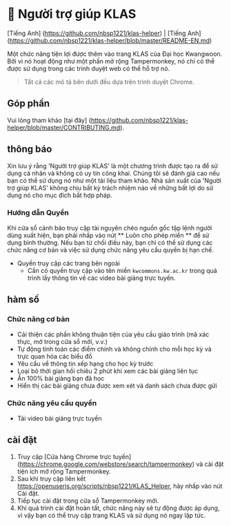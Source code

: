 # 🎠 Người trợ giúp KLAS

[Tiếng Anh] (https://github.com/nbsp1221/klas-helper) | [Tiếng Anh] (https://github.com/nbsp1221/klas-helper/blob/master/README-EN.md)

Một chức năng tiện lợi được thêm vào trang KLAS của Đại học Kwangwoon. Bởi vì nó hoạt động như một phần mở rộng Tampermonkey, nó chỉ có thể được sử dụng trong các trình duyệt web có thể hỗ trợ nó.

> Tất cả các mô tả bên dưới đều dựa trên trình duyệt Chrome.

## Góp phần

Vui lòng tham khảo [tại đây] (https://github.com/nbsp1221/klas-helper/blob/master/CONTRIBUTING.md).

## thông báo

Xin lưu ý rằng 'Người trợ giúp KLAS' là một chương trình được tạo ra để sử dụng cá nhân và không có uy tín công khai. Chúng tôi sẽ đánh giá cao nếu bạn có thể sử dụng nó như một tài liệu tham khảo. Nhà sản xuất của 'Người trợ giúp KLAS' không chịu bất kỳ trách nhiệm nào về những bất lợi do sử dụng nó cho mục đích bất hợp pháp.

### Hướng dẫn Quyền

Khi cửa sổ cảnh báo truy cập tài nguyên chéo nguồn gốc tập lệnh người dùng xuất hiện, bạn phải nhấp vào nút ** Luôn cho phép miền ** để sử dụng bình thường. Nếu bạn từ chối điều này, bạn chỉ có thể sử dụng các chức năng cơ bản và việc sử dụng chức năng yêu cầu quyền bị hạn chế.

* Quyền truy cập các trang bên ngoài
  - Cần có quyền truy cập vào tên miền `kwcommons.kw.ac.kr` trong quá trình lấy thông tin về các video bài giảng trực tuyến.

## hàm số

### Chức năng cơ bản

* Cải thiện các phần không thuận tiện của yêu cầu giáo trình (mã xác thực, mở trong cửa sổ mới, v.v.)
* Tự động tính toán các điểm chính và không chính cho mỗi học kỳ và trực quan hóa các biểu đồ
* Yêu cầu về thông tin xếp hạng cho học kỳ trước
* Loại bỏ thời gian hồi chiêu 2 phút khi xem các bài giảng liên tục
* Ẩn 100% bài giảng bạn đã học
* Hiển thị các bài giảng chưa được xem xét và danh sách chưa được gửi

### Chức năng yêu cầu quyền

* Tải video bài giảng trực tuyến

## cài đặt

1. Truy cập [Cửa hàng Chrome trực tuyến] (https://chrome.google.com/webstore/search/tampermonkey) và cài đặt tiện ích mở rộng Tampermonkey.
2. Sau khi truy cập liên kết https://openuserjs.org/scripts/nbsp1221/KLAS_Helper, hãy nhấp vào nút Cài đặt.
3. Tiếp tục cài đặt trong cửa sổ Tampermonkey mới.
4. Khi quá trình cài đặt hoàn tất, chức năng này sẽ tự động được áp dụng, vì vậy bạn có thể truy cập trang KLAS và sử dụng nó ngay lập tức.
